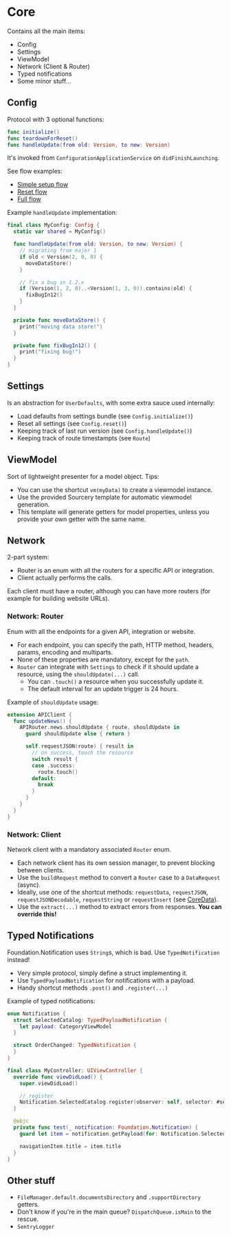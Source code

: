 # Core

Contains all the main items:

- Config
- Settings
- ViewModel
- Network (Client & Router)
- Typed notifications
- Some minor stuff...

## Config

Protocol with 3 optional functions:

```swift
func initialize()
func teardownForReset()
func handleUpdate(from old: Version, to new: Version)
```

It's invoked from `ConfigurationApplicationService` on `didFinishLaunching`.

See flow examples:

- [Simple setup flow](https://mermaidjs.github.io/mermaid-live-editor/#/view/eyJjb2RlIjoic2VxdWVuY2VEaWFncmFtXG5cbnBhcnRpY2lwYW50IEFwcERlbGVnYXRlXG5wYXJ0aWNpcGFudCBDb25maWdcbnBhcnRpY2lwYW50IFNldHRpbmdzXG5wYXJ0aWNpcGFudCBEQlxuXG5BcHBEZWxlZ2F0ZS0-PkNvbmZpZzogc2V0dXBBcHBsaWNhdGlvbigpXG5hY3RpdmF0ZSBDb25maWdcbkNvbmZpZy0-PlNldHRpbmdzOiBsb2FkKClcbmFjdGl2YXRlIFNldHRpbmdzXG5TZXR0aW5ncy0-PlNldHRpbmdzOiBMb2FkIGRlZmF1bHRzIGZyb20gYnVuZGxlXG5kZWFjdGl2YXRlIFNldHRpbmdzXG5Db25maWctPj5EQjogaW5pdGlhbGl6ZSgpXG5Db25maWctLT4-Q29uZmlnOiBpbml0aWFsaXplKClcbkNvbmZpZy0-PkFwcERlbGVnYXRlOiBzZXR1cEFwcGxpY2F0aW9uKCkgRG9uZVxuZGVhY3RpdmF0ZSBDb25maWdcbiIsIm1lcm1haWQiOnsidGhlbWUiOiJkZWZhdWx0In19)
- [Reset flow](https://mermaidjs.github.io/mermaid-live-editor/#/view/eyJjb2RlIjoic2VxdWVuY2VEaWFncmFtXG5cbnBhcnRpY2lwYW50IFVzZXJcbnBhcnRpY2lwYW50IENvbmZpZ1xucGFydGljaXBhbnQgU2V0dGluZ3NcbnBhcnRpY2lwYW50IERCXG5cblVzZXItPj5Db25maWc6IHJlc2V0QXBwbGljYXRpb24oKVxuYWN0aXZhdGUgQ29uZmlnXG5Db25maWctPj5TZXR0aW5nczogcmVzZXQoKVxuQ29uZmlnLT4-REI6IHJlc2V0KClcbkNvbmZpZy0tPj5Db25maWc6IHRlYXJEb3duRm9yUmVzZXQoKVxuZGVhY3RpdmF0ZSBDb25maWciLCJtZXJtYWlkIjp7InRoZW1lIjoiZGVmYXVsdCJ9fQ)
- [Full flow](https://mermaidjs.github.io/mermaid-live-editor/#/view/eyJjb2RlIjoic2VxdWVuY2VEaWFncmFtXG5cbnBhcnRpY2lwYW50IEFwcERlbGVnYXRlXG5wYXJ0aWNpcGFudCBDb25maWdcbnBhcnRpY2lwYW50IFNldHRpbmdzXG5wYXJ0aWNpcGFudCBEQlxuXG5BcHBEZWxlZ2F0ZS0-PkNvbmZpZzogc2V0dXBBcHBsaWNhdGlvbigpXG5hY3RpdmF0ZSBDb25maWdcbkNvbmZpZy0-U2V0dGluZ3M6IHNob3VsZFJlc2V0P1xub3B0IFJlc2V0IG5lZWRlZFxuICAgIENvbmZpZy0-PkNvbmZpZzogcmVzZXRBcHBsaWNhdGlvbigpXG4gICAgYWN0aXZhdGUgQ29uZmlnXG4gICAgQ29uZmlnLT4-U2V0dGluZ3M6IHJlc2V0KClcbiAgICBDb25maWctPj5EQjogcmVzZXQoKVxuICAgIENvbmZpZy0tPj5Db25maWc6IHRlYXJEb3duRm9yUmVzZXQoKVxuICAgIGRlYWN0aXZhdGUgQ29uZmlnXG5lbmRcbkNvbmZpZy0-PlNldHRpbmdzOiBsb2FkKClcbmFjdGl2YXRlIFNldHRpbmdzXG5vcHQgVmVyc2lvbiBDaGFuZ2VkXG4gICAgU2V0dGluZ3MtLT4-Q29uZmlnOiBoYW5kbGVVcGRhdGUoZnJvbTosIHRvOilcbmVuZFxuU2V0dGluZ3MtPj5TZXR0aW5nczogTG9hZCBkZWZhdWx0cyBmcm9tIGJ1bmRsZVxuZGVhY3RpdmF0ZSBTZXR0aW5nc1xuQ29uZmlnLT4-REI6IGluaXRpYWxpemUoKVxuQ29uZmlnLS0-PkNvbmZpZzogaW5pdGlhbGl6ZSgpXG5Db25maWctPj5BcHBEZWxlZ2F0ZTogc2V0dXBBcHBsaWNhdGlvbigpIERvbmVcbmRlYWN0aXZhdGUgQ29uZmlnXG4iLCJtZXJtYWlkIjp7InRoZW1lIjoiZGVmYXVsdCJ9fQ)

Example `handleUpdate` implementation:
```swift
final class MyConfig: Config {
  static var shared = MyConfig()

  func handleUpdate(from old: Version, to new: Version) {
    // migrating from major 1
    if old < Version(2, 0, 0) {
      moveDataStore()
    }

    // fix a bug in 1.2.x
    if (Version(1, 2, 0)..<Version(1, 3, 0)).contains(old) {
      fixBugIn12()
    }
  }

  private func moveDataStore() {
    print("moving data store!")
  }

  private func fixBugIn12() {
    print("fixing bug!")
  }
}
```

## Settings

Is an abstraction for `UserDefaults`, with some extra sauce used internally:

- Load defaults from settings bundle (see `Config.initialize()`)
- Reset all settings (see `Config.reset()`)
- Keeping track of last run version (see `Config.handleUpdate()`)
- Keeping track of route timestampts (see `Route`)

## ViewModel

Sort of lightweight presenter for a model object. Tips:

- You can use the shortcut `vm(myData)` to create a viewmodel instance.
- Use the provided Sourcery template for automatic viewmodel generation.
- This template will generate getters for model properties, unless you provide your own getter with the same name.

## Network

2-part system:

- Router is an enum with all the routers for a specific API or integration.
- Client actually performs the calls.

Each client must have a router, although you can have more routers (for example for building website URLs).

### Network: Router

Enum with all the endpoints for a given API, integration or website.

- For each endpoint, you can specify the path, HTTP method, headers, params, encoding and multiparts.
- None of these properties are mandatory, except for the `path`.
- `Router` can integrate with `Settings` to check if it should update a resource, using the `shouldUpdate(...)` call.
  - You can `.touch()` a resource when you successfully update it.
  - The default interval for an update trigger is 24 hours.

Example of `shouldUpdate` usage:
```swift
extension APIClient {
  func updateNews() {
    APIRouter.news.shouldUpdate { route, shouldUpdate in
      guard shouldUpdate else { return }

      self.requestJSON(route) { result in
        // on success, touch the resource
        switch result {
        case .success:
          route.touch()
        default:
          break
        }
      }
    }
  }
}
```

### Network: Client

Network client with a mandatory associated `Router` enum.

- Each network client has its own session manager, to prevent blocking between clients.
- Use the `buildRequest` method to convert a `Router` case to a `DataRequest` (async).
- Ideally, use one of the shortcut methods: `requestData`, `requestJSON`, `requestJSONDecodable`, `requestString` or `requestInsert` (see [CoreData](CoreData.md)).
- Use the `extract(...)` method to extract errors from responses. **You can override this!**

## Typed Notifications

Foundation.Notification uses `String`s, which is bad. Use `TypedNotification` instead!

- Very simple protocol, simply define a struct implementing it.
- Use `TypedPayloadNotification` for notifications with a payload.
- Handy shortcut methods `.post()` and `.register(...)`

Example of typed notifications:
```swift
enum Notification {
  struct SelectedCatalog: TypedPayloadNotification {
    let payload: CategoryViewModel
  }

  struct OrderChanged: TypedNotification {
  }
}

final class MyController: UIViewController {
  override func viewDidLoad() {
    super.viewDidLoad()

    // register
    Notification.SelectedCatalog.register(observer: self, selector: #selector(test(_:)))
  }

  @objc
  private func test(_ notification: Foundation.Notification) {
    guard let item = notification.getPayload(for: Notification.SelectedCatalog.self) else { return }

    navigationItem.title = item.title
  }
}
```

## Other stuff

- `FileManager.default.documentsDirectory` and `.supportDirectory` getters.
- Don't know if you're in the main queue? `DispatchQueue.isMain` to the rescue.
- `SentryLogger`
